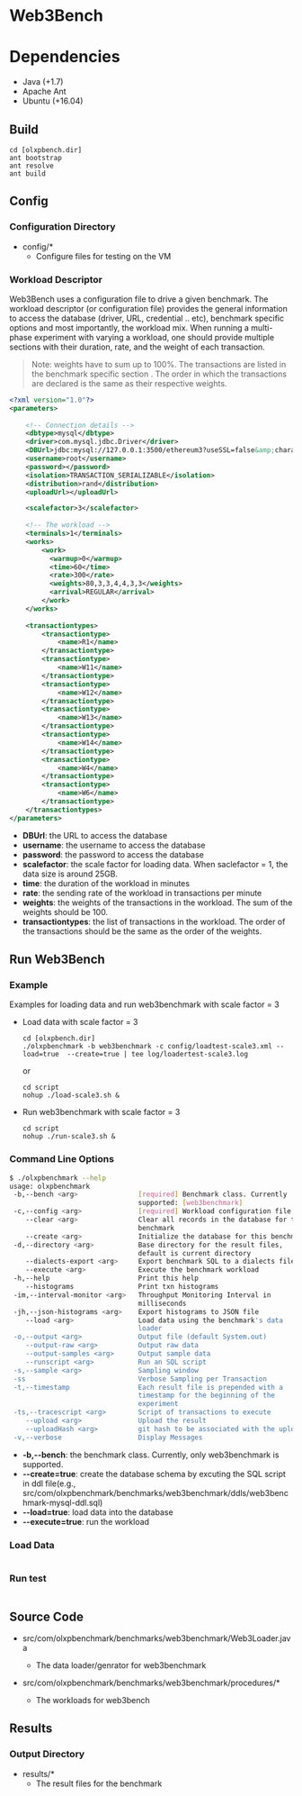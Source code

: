 # Web3Bench

# Dependencies
- Java (+1.7)
- Apache Ant
- Ubuntu (+16.04)

## Build

```
cd [olxpbench.dir]
ant bootstrap
ant resolve
ant build
```

## Config

### Configuration Directory
- config/*
    - Configure files for testing on the VM


### Workload Descriptor
Web3Bench uses a configuration file to drive a given benchmark. 
The workload descriptor (or configuration file) provides the general information to access the database (driver, URL, credential .. etc), benchmark specific options and most importantly, the workload mix.
When running a multi-phase experiment with varying a workload, one should provide multiple <work> sections with their duration, rate, and the weight of each transaction. 

> Note: weights have to sum up to 100%. The transactions are listed in the benchmark specific section <transactiontypes>. The order in which the transactions are declared is the same as their respective weights.

```xml
<?xml version="1.0"?>
<parameters>
    
    <!-- Connection details -->
    <dbtype>mysql</dbtype>
    <driver>com.mysql.jdbc.Driver</driver>
    <DBUrl>jdbc:mysql://127.0.0.1:3500/ethereum3?useSSL=false&amp;characterEncoding=utf-8</DBUrl>
    <username>root</username>
    <password></password>
    <isolation>TRANSACTION_SERIALIZABLE</isolation>
    <distribution>rand</distribution>
    <uploadUrl></uploadUrl>

    <scalefactor>3</scalefactor>
    
    <!-- The workload -->
    <terminals>1</terminals>
    <works>
        <work>
          <warmup>0</warmup>
          <time>60</time>
          <rate>300</rate>
          <weights>80,3,3,4,4,3,3</weights>
          <arrival>REGULAR</arrival>
        </work>
    </works>
    
    <transactiontypes>
        <transactiontype>
            <name>R1</name>
        </transactiontype>
        <transactiontype>
            <name>W11</name>
        </transactiontype>
        <transactiontype>
            <name>W12</name>
        </transactiontype>
        <transactiontype>
            <name>W13</name>
        </transactiontype>
        <transactiontype>
            <name>W14</name>
        </transactiontype>
        <transactiontype>
            <name>W4</name>
        </transactiontype>
        <transactiontype>
            <name>W6</name>
        </transactiontype>
    </transactiontypes>
</parameters>
```

- **DBUrl**: the URL to access the database
- **username**: the username to access the database
- **password**: the password to access the database
- **scalefactor**: the scale factor for loading data. When saclefactor = 1, the data size is around 25GB.
- **time**: the duration of the workload in minutes
- **rate**: the sending rate of the workload in transactions per minute
- **weights**: the weights of the transactions in the workload. The sum of the weights should be 100.
- **transactiontypes**: the list of transactions in the workload. The order of the transactions should be the same as the order of the weights.

## Run Web3Bench

### Example
Examples for loading data and run web3benchmark with scale factor = 3

- Load data with scale factor = 3
  ```
  cd [olxpbench.dir]
  ./olxpbenchmark -b web3benchmark -c config/loadtest-scale3.xml --load=true  --create=true | tee log/loadertest-scale3.log
  ```
  or 
  ```
  cd script
  nohup ./load-scale3.sh &
  ```
- Run web3benchmark with scale factor = 3
  ```
  cd script
  nohup ./run-scale3.sh &
  ```

### Command Line Options
```bash
$ ./olxpbenchmark --help
usage: olxpbenchmark
 -b,--bench <arg>               [required] Benchmark class. Currently
                                supported: [web3benchmark]
 -c,--config <arg>              [required] Workload configuration file
    --clear <arg>               Clear all records in the database for this
                                benchmark
    --create <arg>              Initialize the database for this benchmark
 -d,--directory <arg>           Base directory for the result files,
                                default is current directory
    --dialects-export <arg>     Export benchmark SQL to a dialects file
    --execute <arg>             Execute the benchmark workload
 -h,--help                      Print this help
    --histograms                Print txn histograms
 -im,--interval-monitor <arg>   Throughput Monitoring Interval in
                                milliseconds
 -jh,--json-histograms <arg>    Export histograms to JSON file
    --load <arg>                Load data using the benchmark's data
                                loader
 -o,--output <arg>              Output file (default System.out)
    --output-raw <arg>          Output raw data
    --output-samples <arg>      Output sample data
    --runscript <arg>           Run an SQL script
 -s,--sample <arg>              Sampling window
 -ss                            Verbose Sampling per Transaction
 -t,--timestamp                 Each result file is prepended with a
                                timestamp for the beginning of the
                                experiment
 -ts,--tracescript <arg>        Script of transactions to execute
    --upload <arg>              Upload the result
    --uploadHash <arg>          git hash to be associated with the upload
 -v,--verbose                   Display Messages
```

- **-b,--bench**: the benchmark class. Currently, only web3benchmark is supported.
- **--create=true**: create the database schema by excuting the SQL script in ddl file(e.g., src/com/olxpbenchmark/benchmarks/web3benchmark/ddls/web3benchmark-mysql-ddl.sql)
- **--load=true**: load data into the database
- **--execute=true**: run the workload

### Load Data
```
```

### Run test
```
```

## Source Code
- src/com/olxpbenchmark/benchmarks/web3benchmark/Web3Loader.java
    - The data loader/genrator for web3benchmark

- src/com/olxpbenchmark/benchmarks/web3benchmark/procedures/*
    - The workloads for web3bench

## Results

### Output Directory
- results/*
    - The result files for the benchmark
